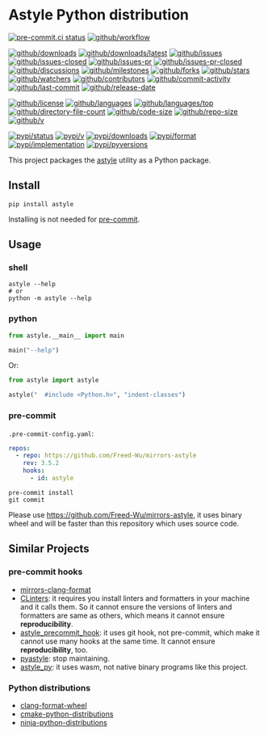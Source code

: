 # Astyle Python distribution

[![pre-commit.ci status](https://results.pre-commit.ci/badge/github/Freed-Wu/astyle-wheel/main.svg)](https://results.pre-commit.ci/latest/github/Freed-Wu/astyle-wheel/main)
[![github/workflow](https://github.com/Freed-Wu/astyle-wheel/actions/workflows/main.yml/badge.svg)](https://github.com/Freed-Wu/astyle-wheel/actions)

[![github/downloads](https://shields.io/github/downloads/Freed-Wu/astyle-wheel/total)](https://github.com/Freed-Wu/astyle-wheel/releases)
[![github/downloads/latest](https://shields.io/github/downloads/Freed-Wu/astyle-wheel/latest/total)](https://github.com/Freed-Wu/astyle-wheel/releases/latest)
[![github/issues](https://shields.io/github/issues/Freed-Wu/astyle-wheel)](https://github.com/Freed-Wu/astyle-wheel/issues)
[![github/issues-closed](https://shields.io/github/issues-closed/Freed-Wu/astyle-wheel)](https://github.com/Freed-Wu/astyle-wheel/issues?q=is%3Aissue+is%3Aclosed)
[![github/issues-pr](https://shields.io/github/issues-pr/Freed-Wu/astyle-wheel)](https://github.com/Freed-Wu/astyle-wheel/pulls)
[![github/issues-pr-closed](https://shields.io/github/issues-pr-closed/Freed-Wu/astyle-wheel)](https://github.com/Freed-Wu/astyle-wheel/pulls?q=is%3Apr+is%3Aclosed)
[![github/discussions](https://shields.io/github/discussions/Freed-Wu/astyle-wheel)](https://github.com/Freed-Wu/astyle-wheel/discussions)
[![github/milestones](https://shields.io/github/milestones/all/Freed-Wu/astyle-wheel)](https://github.com/Freed-Wu/astyle-wheel/milestones)
[![github/forks](https://shields.io/github/forks/Freed-Wu/astyle-wheel)](https://github.com/Freed-Wu/astyle-wheel/network/members)
[![github/stars](https://shields.io/github/stars/Freed-Wu/astyle-wheel)](https://github.com/Freed-Wu/astyle-wheel/stargazers)
[![github/watchers](https://shields.io/github/watchers/Freed-Wu/astyle-wheel)](https://github.com/Freed-Wu/astyle-wheel/watchers)
[![github/contributors](https://shields.io/github/contributors/Freed-Wu/astyle-wheel)](https://github.com/Freed-Wu/astyle-wheel/graphs/contributors)
[![github/commit-activity](https://shields.io/github/commit-activity/w/Freed-Wu/astyle-wheel)](https://github.com/Freed-Wu/astyle-wheel/graphs/commit-activity)
[![github/last-commit](https://shields.io/github/last-commit/Freed-Wu/astyle-wheel)](https://github.com/Freed-Wu/astyle-wheel/commits)
[![github/release-date](https://shields.io/github/release-date/Freed-Wu/astyle-wheel)](https://github.com/Freed-Wu/astyle-wheel/releases/latest)

[![github/license](https://shields.io/github/license/Freed-Wu/astyle-wheel)](https://github.com/Freed-Wu/astyle-wheel/blob/main/LICENSE)
[![github/languages](https://shields.io/github/languages/count/Freed-Wu/astyle-wheel)](https://github.com/Freed-Wu/astyle-wheel)
[![github/languages/top](https://shields.io/github/languages/top/Freed-Wu/astyle-wheel)](https://github.com/Freed-Wu/astyle-wheel)
[![github/directory-file-count](https://shields.io/github/directory-file-count/Freed-Wu/astyle-wheel)](https://github.com/Freed-Wu/astyle-wheel)
[![github/code-size](https://shields.io/github/languages/code-size/Freed-Wu/astyle-wheel)](https://github.com/Freed-Wu/astyle-wheel)
[![github/repo-size](https://shields.io/github/repo-size/Freed-Wu/astyle-wheel)](https://github.com/Freed-Wu/astyle-wheel)
[![github/v](https://shields.io/github/v/release/Freed-Wu/astyle-wheel)](https://github.com/Freed-Wu/astyle-wheel)

[![pypi/status](https://shields.io/pypi/status/astyle)](https://pypi.org/project/astyle/#description)
[![pypi/v](https://shields.io/pypi/v/astyle)](https://pypi.org/project/astyle/#history)
[![pypi/downloads](https://shields.io/pypi/dd/astyle)](https://pypi.org/project/astyle/#files)
[![pypi/format](https://shields.io/pypi/format/astyle)](https://pypi.org/project/astyle/#files)
[![pypi/implementation](https://shields.io/pypi/implementation/astyle)](https://pypi.org/project/astyle/#files)
[![pypi/pyversions](https://shields.io/pypi/pyversions/astyle)](https://pypi.org/project/astyle/#files)

This project packages the [astyle](https://gitlab.com/saalen/astyle) utility as
a Python package.

## Install

```shell
pip install astyle
```

Installing is not needed for [pre-commit](https://pre-commit.com/).

## Usage

### shell

```shell
astyle --help
# or
python -m astyle --help
```

### python

```python
from astyle.__main__ import main

main("--help")
```

Or:

```python
from astyle import astyle

astyle("  #include <Python.h>", "indent-classes")
```

### pre-commit

`.pre-commit-config.yaml`:

```yaml
repos:
  - repo: https://github.com/Freed-Wu/mirrors-astyle
    rev: 3.5.2
    hooks:
      - id: astyle
```

```shell
pre-commit install
git commit
```

Please use <https://github.com/Freed-Wu/mirrors-astyle>, it uses binary wheel
and will be faster than this repository which uses source code.

## Similar Projects

### pre-commit hooks

- [mirrors-clang-format](https://github.com/pre-commit/mirrors-clang-format)
- [CLinters](https://github.com/pocc/pre-commit-hooks): it requires you install
  linters and formatters in your machine and it calls them. So it cannot
  ensure the versions of linters and formatters are same as others, which means
  it cannot ensure **reproducibility**.
- [astyle_precommit_hook](https://github.com/mellowcandle/astyle_precommit_hook):
  it uses git hook, not pre-commit, which make it cannot use many hooks at the
  same time. It cannot ensure **reproducibility**, too.
- [pyastyle](https://github.com/timonwong/pyastyle): stop maintaining.
- [astyle_py](https://github.com/igrr/astyle_py): it uses wasm, not native
  binary programs like this project.

### Python distributions

- [clang-format-wheel](https://github.com/ssciwr/clang-format-wheel)
- [cmake-python-distributions](https://github.com/scikit-build/cmake-python-distributions)
- [ninja-python-distributions](https://github.com/scikit-build/ninja-python-distributions)
